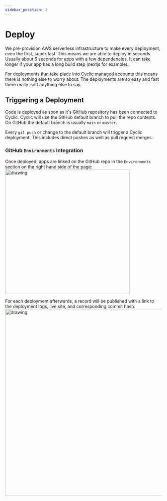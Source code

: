```yaml
---
sidebar_position: 3
---
```


# Deploy

We pre-provision AWS serverless infrastructure to make every deployment, even the first, super fast. This means we are able to deploy in seconds. Usually about 6 seconds for apps with a few dependencies. It can take longer if your app has a long build step (nextjs for example).

For deployments that take place into Cyclic managed accounts this means there is nothing else to worry about. The deployments are so easy and fast there really isn't anything else to say.

## Triggering a Deployment
Code is deployed as soon as it's GitHub repository has been connected to Cyclic. Cyclic will use the GitHub default branch to pull the repo contents. On GitHub the default branch is usually  `main` or `master`. 

Every `git push` or change to the default branch will trigger a Cyclic deployment. This includes direct pushes as well as pull request merges. 

### GitHub `Environments` Integration
Once deployed, apps are linked on the GitHub repo in the `Environments` section on the right hand side of the page:
<img src="/img/deploy/1.png" alt="drawing" width="400"/>

For each deployment afterwards, a record will be published with a link to the deployment logs, live site, and corresponding commit hash.
<img src="/img/deploy/2.png" alt="drawing" width="600"/>
